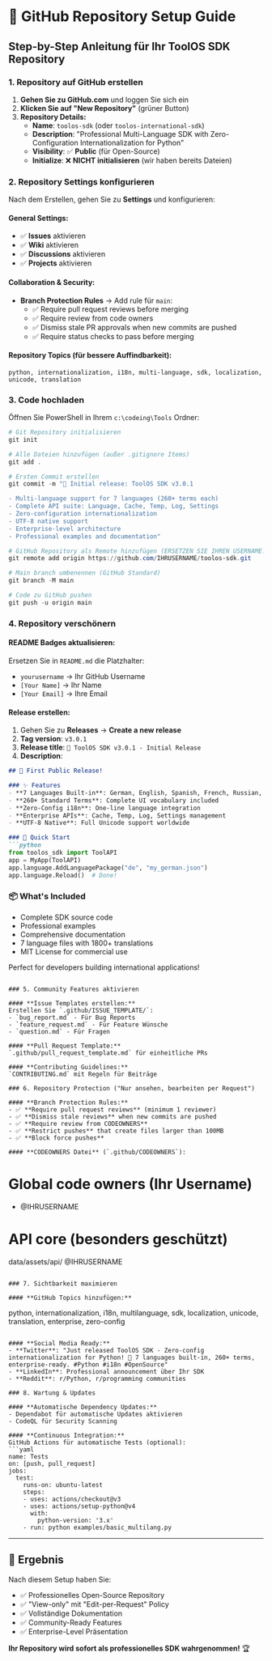 # 🚀 GitHub Repository Setup Guide

## Step-by-Step Anleitung für Ihr ToolOS SDK Repository

### 1. Repository auf GitHub erstellen

1. **Gehen Sie zu GitHub.com** und loggen Sie sich ein
2. **Klicken Sie auf "New Repository"** (grüner Button)  
3. **Repository Details:**
   - **Name**: `toolos-sdk` (oder `toolos-international-sdk`)
   - **Description**: "Professional Multi-Language SDK with Zero-Configuration Internationalization for Python"
   - **Visibility**: ✅ **Public** (für Open-Source)
   - **Initialize**: ❌ **NICHT initialisieren** (wir haben bereits Dateien)

### 2. Repository Settings konfigurieren

Nach dem Erstellen, gehen Sie zu **Settings** und konfigurieren:

#### **General Settings:**
- ✅ **Issues** aktivieren
- ✅ **Wiki** aktivieren  
- ✅ **Discussions** aktivieren
- ✅ **Projects** aktivieren

#### **Collaboration & Security:**
- **Branch Protection Rules** → Add rule für `main`:
  - ✅ Require pull request reviews before merging
  - ✅ Require review from code owners
  - ✅ Dismiss stale PR approvals when new commits are pushed
  - ✅ Require status checks to pass before merging

#### **Repository Topics** (für bessere Auffindbarkeit):
```
python, internationalization, i18n, multi-language, sdk, localization, unicode, translation
```

### 3. Code hochladen

Öffnen Sie PowerShell in Ihrem `c:\codeing\Tools` Ordner:

```powershell
# Git Repository initialisieren
git init

# Alle Dateien hinzufügen (außer .gitignore Items)
git add .

# Ersten Commit erstellen
git commit -m "🚀 Initial release: ToolOS SDK v3.0.1

- Multi-language support for 7 languages (260+ terms each)
- Complete API suite: Language, Cache, Temp, Log, Settings
- Zero-configuration internationalization
- UTF-8 native support
- Enterprise-level architecture
- Professional examples and documentation"

# GitHub Repository als Remote hinzufügen (ERSETZEN SIE IHREN USERNAME!)
git remote add origin https://github.com/IHRUSERNAME/toolos-sdk.git

# Main branch umbenennen (GitHub Standard)
git branch -M main

# Code zu GitHub pushen
git push -u origin main
```

### 4. Repository verschönern

#### **README Badges aktualisieren:**
Ersetzen Sie in `README.md` die Platzhalter:
- `yourusername` → Ihr GitHub Username
- `[Your Name]` → Ihr Name
- `[Your Email]` → Ihre Email

#### **Release erstellen:**
1. Gehen Sie zu **Releases** → **Create a new release**
2. **Tag version**: `v3.0.1`
3. **Release title**: `🚀 ToolOS SDK v3.0.1 - Initial Release`
4. **Description**:
```markdown
## 🎉 First Public Release!

### ✨ Features
- **7 Languages Built-in**: German, English, Spanish, French, Russian, Swedish, Turkish
- **260+ Standard Terms**: Complete UI vocabulary included
- **Zero-Config i18n**: One-line language integration
- **Enterprise APIs**: Cache, Temp, Log, Settings management
- **UTF-8 Native**: Full Unicode support worldwide

### 🚀 Quick Start
```python
from toolos_sdk import ToolAPI
app = MyApp(ToolAPI)
app.language.AddLanguagePackage("de", "my_german.json")
app.language.Reload()  # Done!
```

### 📦 What's Included
- Complete SDK source code
- Professional examples
- Comprehensive documentation
- 7 language files with 1800+ translations
- MIT License for commercial use

Perfect for developers building international applications!
```

### 5. Community Features aktivieren

#### **Issue Templates erstellen:**
Erstellen Sie `.github/ISSUE_TEMPLATE/`:
- `bug_report.md` - Für Bug Reports
- `feature_request.md` - Für Feature Wünsche
- `question.md` - Für Fragen

#### **Pull Request Template:**
`.github/pull_request_template.md` für einheitliche PRs

#### **Contributing Guidelines:**
`CONTRIBUTING.md` mit Regeln für Beiträge

### 6. Repository Protection ("Nur ansehen, bearbeiten per Request")

#### **Branch Protection Rules:**
- ✅ **Require pull request reviews** (minimum 1 reviewer)
- ✅ **Dismiss stale reviews** when new commits are pushed
- ✅ **Require review from CODEOWNERS**
- ✅ **Restrict pushes** that create files larger than 100MB
- ✅ **Block force pushes**

#### **CODEOWNERS Datei** (`.github/CODEOWNERS`):
```
# Global code owners (Ihr Username)
* @IHRUSERNAME

# API core (besonders geschützt)
data/assets/api/ @IHRUSERNAME
```

### 7. Sichtbarkeit maximieren

#### **GitHub Topics hinzufügen:**
```
python, internationalization, i18n, multilanguage, sdk, localization, unicode, translation, enterprise, zero-config
```

#### **Social Media Ready:**
- **Twitter**: "Just released ToolOS SDK - Zero-config internationalization for Python! 🚀 7 languages built-in, 260+ terms, enterprise-ready. #Python #i18n #OpenSource"
- **LinkedIn**: Professional announcement über Ihr SDK
- **Reddit**: r/Python, r/programming communities

### 8. Wartung & Updates

#### **Automatische Dependency Updates:**
- Dependabot für automatische Updates aktivieren
- CodeQL für Security Scanning

#### **Continuous Integration:**
GitHub Actions für automatische Tests (optional):
```yaml
name: Tests
on: [push, pull_request]
jobs:
  test:
    runs-on: ubuntu-latest
    steps:
    - uses: actions/checkout@v3
    - uses: actions/setup-python@v4
      with:
        python-version: '3.x'
    - run: python examples/basic_multilang.py
```

---

## 🎯 Ergebnis

Nach diesem Setup haben Sie:
- ✅ Professionelles Open-Source Repository
- ✅ "View-only" mit "Edit-per-Request" Policy
- ✅ Vollständige Dokumentation
- ✅ Community-Ready Features
- ✅ Enterprise-Level Präsentation

**Ihr Repository wird sofort als professionelles SDK wahrgenommen!** 🏆